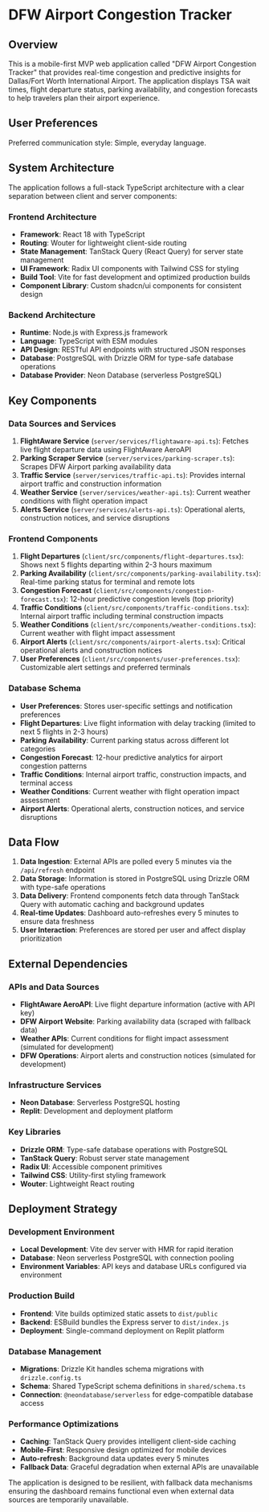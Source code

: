 # DFW Airport Congestion Tracker

## Overview

This is a mobile-first MVP web application called "DFW Airport Congestion Tracker" that provides real-time congestion and predictive insights for Dallas/Fort Worth International Airport. The application displays TSA wait times, flight departure status, parking availability, and congestion forecasts to help travelers plan their airport experience.

## User Preferences

Preferred communication style: Simple, everyday language.

## System Architecture

The application follows a full-stack TypeScript architecture with a clear separation between client and server components:

### Frontend Architecture
- **Framework**: React 18 with TypeScript
- **Routing**: Wouter for lightweight client-side routing
- **State Management**: TanStack Query (React Query) for server state management
- **UI Framework**: Radix UI components with Tailwind CSS for styling
- **Build Tool**: Vite for fast development and optimized production builds
- **Component Library**: Custom shadcn/ui components for consistent design

### Backend Architecture
- **Runtime**: Node.js with Express.js framework
- **Language**: TypeScript with ESM modules
- **API Design**: RESTful API endpoints with structured JSON responses
- **Database**: PostgreSQL with Drizzle ORM for type-safe database operations
- **Database Provider**: Neon Database (serverless PostgreSQL)

## Key Components

### Data Sources and Services
1. **FlightAware Service** (`server/services/flightaware-api.ts`): Fetches live flight departure data using FlightAware AeroAPI
2. **Parking Scraper Service** (`server/services/parking-scraper.ts`): Scrapes DFW Airport parking availability data
3. **Traffic Service** (`server/services/traffic-api.ts`): Provides internal airport traffic and construction information
4. **Weather Service** (`server/services/weather-api.ts`): Current weather conditions with flight operation impact
5. **Alerts Service** (`server/services/alerts-api.ts`): Operational alerts, construction notices, and service disruptions

### Frontend Components
1. **Flight Departures** (`client/src/components/flight-departures.tsx`): Shows next 5 flights departing within 2-3 hours maximum
2. **Parking Availability** (`client/src/components/parking-availability.tsx`): Real-time parking status for terminal and remote lots
3. **Congestion Forecast** (`client/src/components/congestion-forecast.tsx`): 12-hour predictive congestion levels (top priority)
4. **Traffic Conditions** (`client/src/components/traffic-conditions.tsx`): Internal airport traffic including terminal construction impacts
5. **Weather Conditions** (`client/src/components/weather-conditions.tsx`): Current weather with flight impact assessment
6. **Airport Alerts** (`client/src/components/airport-alerts.tsx`): Critical operational alerts and construction notices
7. **User Preferences** (`client/src/components/user-preferences.tsx`): Customizable alert settings and preferred terminals

### Database Schema
- **User Preferences**: Stores user-specific settings and notification preferences
- **Flight Departures**: Live flight information with delay tracking (limited to next 5 flights in 2-3 hours)
- **Parking Availability**: Current parking status across different lot categories
- **Congestion Forecast**: 12-hour predictive analytics for airport congestion patterns
- **Traffic Conditions**: Internal airport traffic, construction impacts, and terminal access
- **Weather Conditions**: Current weather with flight operation impact assessment
- **Airport Alerts**: Operational alerts, construction notices, and service disruptions

## Data Flow

1. **Data Ingestion**: External APIs are polled every 5 minutes via the `/api/refresh` endpoint
2. **Data Storage**: Information is stored in PostgreSQL using Drizzle ORM with type-safe operations
3. **Data Delivery**: Frontend components fetch data through TanStack Query with automatic caching and background updates
4. **Real-time Updates**: Dashboard auto-refreshes every 5 minutes to ensure data freshness
5. **User Interaction**: Preferences are stored per user and affect display prioritization

## External Dependencies

### APIs and Data Sources
- **FlightAware AeroAPI**: Live flight departure information (active with API key)
- **DFW Airport Website**: Parking availability data (scraped with fallback data)
- **Weather APIs**: Current conditions for flight impact assessment (simulated for development)
- **DFW Operations**: Airport alerts and construction notices (simulated for development)

### Infrastructure Services
- **Neon Database**: Serverless PostgreSQL hosting
- **Replit**: Development and deployment platform

### Key Libraries
- **Drizzle ORM**: Type-safe database operations with PostgreSQL
- **TanStack Query**: Robust server state management
- **Radix UI**: Accessible component primitives
- **Tailwind CSS**: Utility-first styling framework
- **Wouter**: Lightweight React routing

## Deployment Strategy

### Development Environment
- **Local Development**: Vite dev server with HMR for rapid iteration
- **Database**: Neon serverless PostgreSQL with connection pooling
- **Environment Variables**: API keys and database URLs configured via environment

### Production Build
- **Frontend**: Vite builds optimized static assets to `dist/public`
- **Backend**: ESBuild bundles the Express server to `dist/index.js`
- **Deployment**: Single-command deployment on Replit platform

### Database Management
- **Migrations**: Drizzle Kit handles schema migrations with `drizzle.config.ts`
- **Schema**: Shared TypeScript schema definitions in `shared/schema.ts`
- **Connection**: `@neondatabase/serverless` for edge-compatible database access

### Performance Optimizations
- **Caching**: TanStack Query provides intelligent client-side caching
- **Mobile-First**: Responsive design optimized for mobile devices
- **Auto-refresh**: Background data updates every 5 minutes
- **Fallback Data**: Graceful degradation when external APIs are unavailable

The application is designed to be resilient, with fallback data mechanisms ensuring the dashboard remains functional even when external data sources are temporarily unavailable.